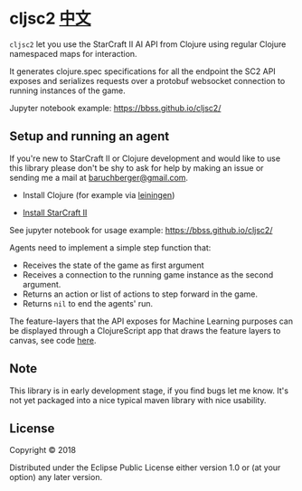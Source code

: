 # cljsc2 [中文](README-chinese.md)
`cljsc2` let you use the StarCraft II AI API from Clojure using regular Clojure namespaced maps for interaction.

It generates clojure.spec specifications for all the endpoint the SC2 API exposes and serializes requests over a protobuf websocket connection to running instances of the game.

Jupyter notebook example:
https://bbss.github.io/cljsc2/

## Setup and running an agent

If you're new to StarCraft II or Clojure development and would like to use this library please don't be shy to ask for help by making an issue or sending me a mail at baruchberger@gmail.com.

- Install Clojure (for example via [leiningen](https://leiningen.org/))

- [Install StarCraft II](https://eu.shop.battle.net/en-gb/family/starcraft-ii)

See jupyter notebook for usage example:
https://bbss.github.io/cljsc2/

Agents need to implement a simple step function that:
 - Receives the state of the game as first argument
 - Receives a connection to the running game instance as the second argument.
 - Returns an action or list of actions to step forward in the game.
 - Returns `nil` to end the agents' run.

The feature-layers that the API exposes for Machine Learning purposes can be displayed through a ClojureScript app that draws the feature layers to canvas, see code [here](https://github.com/bbss/cljsc2/blob/master/src/cljsc2/cljs/core.cljs).


## Note
This library is in early development stage, if you find bugs let me know. It's not yet packaged into a nice typical maven library with nice usability.

## License

Copyright © 2018

Distributed under the Eclipse Public License either version 1.0 or (at your option) any later version.

